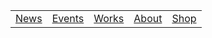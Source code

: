|       |       |       |       |       | 
| :---: | :---: | :---: | :---: | :---: |
| [News](index.html) | [Events](events.html) | [Works](works.html) | [About](about.html) |<a href="https://forms.gle/3YakD8t9eZfCqnvm9" target="_blank" rel="noopener noreferrer">Shop</a> |